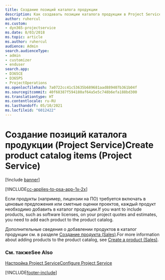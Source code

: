 ```yaml
---
title: Создание позиций каталога продукции
description: Как создавать позиции каталога продукции в Project Service
author: ruhercul
ms.custom:
- dyn365-projectservice
ms.date: 8/03/2018
ms.topic: article
ms.author: ruhercul
audience: Admin
search.audienceType:
- admin
- customizer
- enduser
search.app:
- D365CE
- D365PS
- ProjectOperations
ms.openlocfilehash: 7a0722cc41c53635b689681aad889407b361b04f
ms.sourcegitcommit: 40f68387f594180af64a5e5c748b6efa188bd300
ms.translationtype: HT
ms.contentlocale: ru-RU
ms.lasthandoff: 05/10/2021
ms.locfileid: "6012422"
---
```

# <a name="create-product-catalog-items-project-service"></a><span data-ttu-id="89397-103">Создание позиций каталога продукции (Project Service)</span><span class="sxs-lookup"><span data-stu-id="89397-103">Create product catalog items (Project Service)</span></span>

[!include [banner](../includes/psa-now-project-operations.md)]

[!INCLUDE[cc-applies-to-psa-app-1x-2x](../includes/cc-applies-to-psa-app-1x-2x.md)]

<span data-ttu-id="89397-104">Если продукты (например, лицензии на ПО) требуется включать в ценовые предложения или сметные оценки проектов, каждый продукт необходимо добавить в каталог продукции.</span><span class="sxs-lookup"><span data-stu-id="89397-104">If you want to include products, such as software licenses, on your project quotes and estimates, you need to add each product to the product catalog.</span></span>  
  
 <span data-ttu-id="89397-105">Дополнительные сведения о добавлении продуктов в каталог продукции см. в разделе [Создание продукта (Sales)](/dynamics365/sales-enterprise/create-product-sales).</span><span class="sxs-lookup"><span data-stu-id="89397-105">For more information about adding products to the product catalog, see [Create a product (Sales)](/dynamics365/sales-enterprise/create-product-sales).</span></span>  
  
### <a name="see-also"></a><span data-ttu-id="89397-106">См. также</span><span class="sxs-lookup"><span data-stu-id="89397-106">See Also</span></span>  
 [<span data-ttu-id="89397-107">Настройка Project Service</span><span class="sxs-lookup"><span data-stu-id="89397-107">Configure Project Service</span></span>](../psa/configure.md)


[!INCLUDE[footer-include](../includes/footer-banner.md)]
